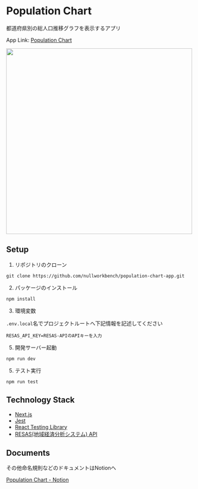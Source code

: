 # Population Chart

都道府県別の総人口推移グラフを表示するアプリ

App Link: [Population Chart](https://population-chart-app.vercel.app/)

<img src="https://user-images.githubusercontent.com/57537378/152650807-cf220d8e-a2ab-49c2-81c1-d575c94cdfe5.png" width=500px />


## Setup

1. リポジトリのクローン
```
git clone https://github.com/nullworkbench/population-chart-app.git
```

2. パッケージのインストール
```
npm install
```

3. 環境変数

`.env.local`名でプロジェクトルートへ下記情報を記述してください
```
RESAS_API_KEY=RESAS-APIのAPIキーを入力
```

5. 開発サーバー起動
```
npm run dev
```

5. テスト実行
```
npm run test
```


## Technology Stack

- [Next.js](https://nextjs.org/)
- [Jest](https://jestjs.io/ja/)
- [React Testing Library](https://testing-library.com/docs/react-testing-library/intro/)
- [RESAS(地域経済分析システム) API](https://opendata.resas-portal.go.jp/)


## Documents

その他命名規則などのドキュメントはNotionへ

[Population Chart - Notion](https://nullworkbench.notion.site/Population-Chart-dc898865f1b84c22aea66e267003b9b8)
